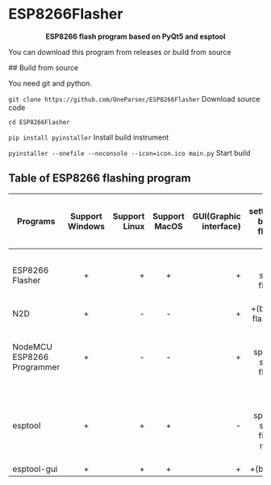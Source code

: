 # ESP8266Flasher
<p align="center">
  <b>ESP8266 flash program based on PyQt5 and esptool</b>

You can download this program from releases or build from source
</p>
## Build from source

You need git and python.

```git clone https://github.com/OneParsec/ESP8266Flasher``` Download source code

```cd ESP8266Flasher``` 

```pip install pyinstaller``` Install build instrument

```pyinstaller --onefile --noconsole --icon=icon.ico main.py``` Start build

## Table of ESP8266 flashing program
| Programs                   | Support Windows | Support Linux | Support MacOS   | GUI(Graphic interface) | More settings(like baud rate, flash size, etc.)                    | 
| ---------------------------|:---------------:| -------------:|:---------------:| ----------------------:| ------------------------------------------------------------------:|
| ESP8266 Flasher            | +               | +             | +               | +                      | +(baud rate,flash size,erase flash,flash mode)                     |
| N2D                        | +               | -             | -               | +                      | +(baud rate, flash mode)                                           |
| NodeMCU ESP8266 Programmer | +               | -             | -               | +                      | +(baud rate,flash speed,flash size,erase flash,flash mode)         |
| esptool                    | +               | +             | +               | -                      | +(baud rate,flash speed,flash size,erase flash,flash mode and more)|
| esptool-gui                | +               | +             | +               | +                      | +(baud rate)                                                       |
